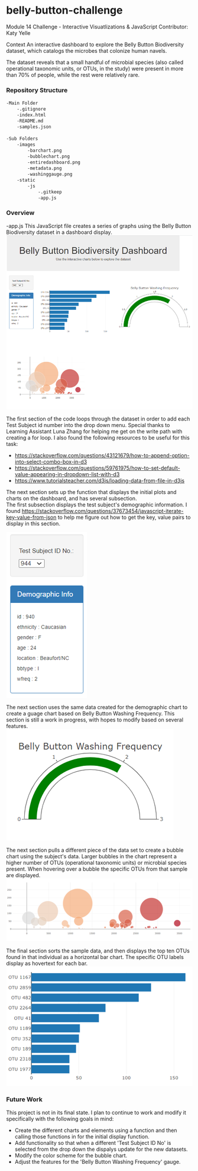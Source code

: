 # belly-button-challenge
Module 14 Challenge - Interactive Visuatlizations & JavaScript
Contributor: Katy Yelle

Context
An interactive dashboard to explore the Belly Button Biodiversity dataset, which catalogs the microbes that colonize human navels.

The dataset reveals that a small handful of microbial species (also called operational taxonomic units, or OTUs, in the study) were present in more than 70% of people, while the rest were relatively rare. 

### Repository Structure
    -Main Folder
        -.gitignore
        -index.html
        -README.md
        -samples.json

    -Sub Folders
        -images
            -barchart.png
            -bubblechart.png
            -entiredashboard.png
            -metadata.png
            -washinggauge.png
        -static
            -js
                -.gitkeep
                -app.js
        
### Overview
-app.js
This JavaScript file creates a series of graphs using the Belly Button Biodiversity dataset in a dashboard display.
![Entire Dropdown Display](/images/entireddashboard.png "Dashboard Display") 

The first section of the code loops through the dataset in order to add each Test Subject id number into the drop down menu.  Special thanks to Learning Assistant Luna Zhang for helping me get on the write path with creating a for loop. I also found the following resources to be useful for this task: 
- https://stackoverflow.com/questions/43121679/how-to-append-option-into-select-combo-box-in-d3
- https://stackoverflow.com/questions/59761975/how-to-set-default-value-appearing-in-dropdown-list-with-d3
- https://www.tutorialsteacher.com/d3js/loading-data-from-file-in-d3js

The next section sets up the function that displays the initial plots and charts on the dashboard, and has several subsection.  
The first subsection displays the test subject's demographic information. I found https://stackoverflow.com/questions/37673454/javascript-iterate-key-value-from-json to help me figure out how to get the key, value pairs to display in this section. 

![Dropdown Menu and Demographic Chart](/images/metadata.png "Demographic Chart")

The next section uses the same data created for the demographic chart to create a guage chart based on Belly Button Washing Frequency.  This section is still a work in progress, with hopes to modify based on several features. 
![Bellybutton Washing Gauge](/images/washinggauge.png "Belly Button Washing Gauge")

The next section pulls a different piece of the data set to create a bubble chart using the subject's data. Larger bubbles in the chart represent a higher number of OTUs (operational taxonomic units) or microbial species present. When hovering over a bubble the specific OTUs from that sample are displayed. 
![Bubble Chart](/images/bubblechart.png "Bubble Chart")

The final section sorts the sample data, and then displays the top ten OTUs found in that individual as a horizontal bar chart. The specific OTU labels display as hovertext for each bar.
![Bar Chart](/images/barchart.png "Bar Chart")

### Future Work
This project is not in its final state. I plan to continue to work and modify it specifically with the following goals in mind:
- Create the different charts and elements using a function and then calling those functions in for the initial display function.
- Add functionality so that when a different 'Test Subject ID No' is selected from the drop down the dispalys update for the new datasets.
- Modify the color scheme for the bubble chart.
- Adjust the features for the 'Belly Button Washing Frequency' gauge. 

